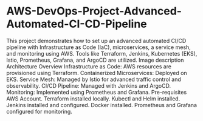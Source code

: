 # AWS-DevOps-Project-Advanced-Automated-CI-CD-Pipeline
This project demonstrates how to set up an advanced automated CI/CD pipeline with Infrastructure as Code (IaC), microservices, a service mesh, and monitoring using AWS. Tools like Terraform, Jenkins, Kubernetes (EKS), Istio, Prometheus, Grafana, and ArgoCD are utilized.
Image description
Architecture Overview
Infrastructure as Code: AWS resources are provisioned using Terraform.
Containerized Microservices: Deployed on EKS.
Service Mesh: Managed by Istio for advanced traffic control and observability.
CI/CD Pipeline: Managed with Jenkins and ArgoCD.
Monitoring: Implemented using Prometheus and Grafana.
Pre-requisites
AWS Account.
Terraform installed locally.
Kubectl and Helm installed.
Jenkins installed and configured.
Docker installed.
Prometheus and Grafana configured for monitoring.

